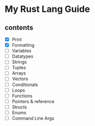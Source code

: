 # My Rust Lang Guide

## contents

* [x] Print
* [x] Formatting
* [ ] Variables
* [ ] Datatypes
* [ ] Strings
* [ ] Tuples
* [ ] Arrays
* [ ] Vectors
* [ ] Conditionals
* [ ] Loops
* [ ] Functions
* [ ] Pointers & reference
* [ ] Structs
* [ ] Enums
* [ ] Command Line Args